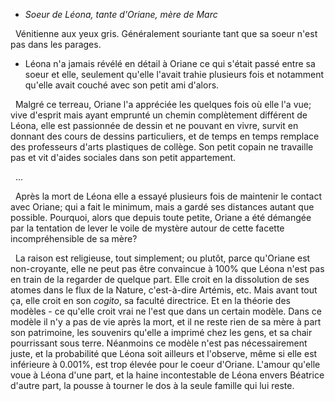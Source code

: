 - *Soeur de Léona, tante d'Oriane, mère de Marc*

  Vénitienne aux yeux gris. Généralement souriante tant que sa soeur n'est pas dans les parages.

- Léona n'a jamais révélé en détail à Oriane ce qui s'était passé entre sa soeur et elle, seulement qu'elle l'avait trahie plusieurs fois et notamment qu'elle avait couché avec son petit ami d'alors.

  Malgré ce terreau, Oriane l'a appréciée les quelques fois où elle l'a vue; vive d'esprit mais ayant emprunté un chemin complètement différent de Léona, elle est passionnée de dessin et ne pouvant en vivre, survit en donnant des cours de dessins particuliers, et de temps en temps remplace des professeurs d'arts plastiques de collège. Son petit copain ne travaille pas et vit d'aides sociales dans son petit appartement.

  ...

  Après la mort de Léona elle a essayé plusieurs fois de maintenir le contact avec Oriane; qui a fait le minimum, mais a gardé ses distances autant que possible. Pourquoi, alors que depuis toute petite, Oriane a été démangée par la tentation de lever le voile de mystère autour de cette facette incompréhensible de sa mère?

  La raison est religieuse, tout simplement; ou plutôt, parce qu'Oriane est non-croyante, elle ne peut pas être convaincue à 100% que Léona n'est pas en train de la regarder de quelque part. Elle croit en la dissolution de ses atomes dans le flux de la Nature, c'est-à-dire Artémis, etc. Mais avant tout ça, elle croit en son *cogito*, sa faculté directrice. Et en la théorie des modèles - ce qu'elle croit vrai ne l'est que dans un certain modèle. Dans ce modèle il n'y a pas de vie après la mort, et il ne reste rien de sa mère à part son patrimoine, les souvenirs qu'elle a imprimé chez les gens, et sa chair pourrissant sous terre. Néanmoins ce modèle n'est pas nécessairement juste, et la probabilité que Léona soit ailleurs et l'observe, même si elle est inférieure à 0.001%, est trop élevée pour le coeur d'Oriane. L'amour qu'elle voue à Léona d'une part, et la haine incontestable de Léona envers Béatrice d'autre part, la pousse à tourner le dos à la seule famille qui lui reste.